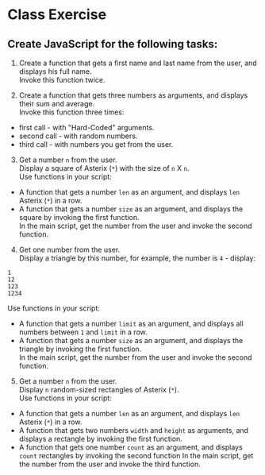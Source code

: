 # Class Exercise

## Create JavaScript for the following tasks:

1. Create a function that gets a first name and last name from the user, and displays his full name.  
   Invoke this function twice.

2. Create a function that gets three numbers as arguments, and displays their sum and average.  
   Invoke this function three times:

- first call - with "Hard-Coded" arguments.
- second call - with random numbers.
- third call - with numbers you get from the user.

3. Get a number `n` from the user.  
   Display a square of Asterix (`*`) with the size of `n` X `n`.  
   Use functions in your script:

- A function that gets a number `len` as an argument, and displays `len` Asterix (`*`) in a row.
- A function that gets a number `size` as an argument, and displays the square by invoking the first function.  
  In the main script, get the number from the user and invoke the second function.

4. Get one number from the user.  
   Display a triangle by this number, for example, the number is `4` - display:

```
1
12
123
1234
```

Use functions in your script:

- A function that gets a number `limit` as an argument, and displays all numbers between `1` and `limit` in a row.
- A function that gets a number `size` as an argument, and displays the triangle by invoking the first function.  
  In the main script, get the number from the user and invoke the second function.

5. Get a number `n` from the user.  
   Display `n` random-sized rectangles of Asterix (`*`).  
   Use functions in your script:

- A function that gets a number `len` as an argument, and displays `len` Asterix (`*`) in a row.
- A function that gets two numbers `width` and `height` as arguments, and displays a rectangle by invoking the first function.
- A function that gets one number `count` as an argument, and displays `count` rectangles by invoking the second function
  In the main script, get the number from the user and invoke the third function.
